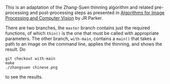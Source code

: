This is an adaptation of the Zhang-Suen thinning algorithm and related
pre-processing and post-processing steps as presented in [Algorithms for Image
Processing and Computer Vision](http://www.amazon.com/Algorithms-Image-Processing-Computer-Vision/dp/0470643854)
by JR Parker.

There are two branches, the `master` branch contains just the required
functions, of which `thin()` is the one that must be called with appropriate
parameters. The other branch, `with-main`, contains a `main()` that takes
a path to an image on the command line, applies the thinning, and shows the
result. Do 
    
    git checkout with-main
    make
    ./zhangsuen chinese.png

to see the results.
